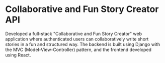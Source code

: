 # Collaborative and Fun Story Creator API
Developed a full-stack "Collaborative and Fun Story Creator" web application where authenticated users can collaboratively write short stories in a fun and structured way. The backend is built using Django with the MVC (Model-View-Controller) pattern, and the frontend developed using React.
